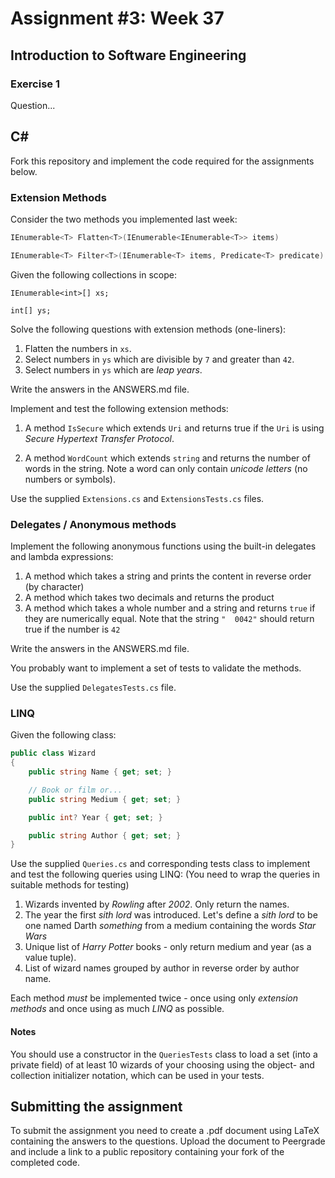 # Assignment #3: Week 37

## Introduction to Software Engineering

### Exercise 1

Question...

## C&#35;

Fork this repository and implement the code required for the assignments below.

### Extension Methods

Consider the two methods you implemented last week:

```csharp
IEnumerable<T> Flatten<T>(IEnumerable<IEnumerable<T>> items)

IEnumerable<T> Filter<T>(IEnumerable<T> items, Predicate<T> predicate)
```

Given the following collections in scope:

```
IEnumerable<int>[] xs;

int[] ys;
```

Solve the following questions with extension methods (one-liners):

1. Flatten the numbers in `xs`.
2. Select numbers in `ys` which are divisible by `7` and greater than `42`.
3. Select numbers in `ys` which are *leap years*.  

Write the answers in the ANSWERS.md file.

Implement and test the following extension methods:

1. A method `IsSecure` which extends `Uri` and returns true if the `Uri` is using *Secure Hypertext Transfer Protocol*.

2. A method `WordCount` which extends `string` and returns the number of words in the string. Note a word can only contain *unicode letters* (no numbers or symbols).

Use the supplied `Extensions.cs` and `ExtensionsTests.cs` files.

### Delegates / Anonymous methods

Implement the following anonymous functions using the built-in delegates and lambda expressions: 

1. A method which takes a string and prints the content in reverse order (by character)
2. A method which takes two decimals and returns the product
3. A method which takes a whole number and a string and returns `true` if they are numerically equal. Note that the string `"  0042"` should return true if the number is `42`

Write the answers in the ANSWERS.md file.

You probably want to implement a set of tests to validate the methods.

Use the supplied `DelegatesTests.cs` file. 

### LINQ

Given the following class:

```csharp
public class Wizard
{
    public string Name { get; set; }

    // Book or film or...
    public string Medium { get; set; }

    public int? Year { get; set; }

    public string Author { get; set; }
}
```

Use the supplied `Queries.cs` and corresponding tests class to implement and test the following queries using LINQ:
(You need to wrap the queries in suitable methods for testing)

1. Wizards invented by *Rowling* after *2002*. Only return the names.
2. The year the first *sith lord* was introduced. Let's define a *sith lord* to be one named Darth *something* from a medium containing the words *Star Wars*
3. Unique list of *Harry Potter* books - only return medium and year (as a value tuple). 
4. List of wizard names grouped by author in reverse order by author name.

Each method *must* be implemented twice - once using only *extension methods* and once using as much *LINQ* as possible.

#### Notes
You should use a constructor in the `QueriesTests` class to load a set (into a private field) of at least 10 wizards of your choosing using the object- and collection initializer notation, which can be used in your tests.

## Submitting the assignment

To submit the assignment you need to create a .pdf document using LaTeX containing the answers to the questions.
Upload the document to Peergrade and include a link to a public repository containing your fork of the completed code.
